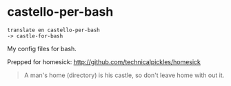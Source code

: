 # castello-per-bash

    translate en castello-per-bash 
    -> castle-for-bash

My config files for bash.  

Prepped for homesick: http://github.com/technicalpickles/homesick
>  A man's home (directory) is his castle, so don't leave home with out it.


